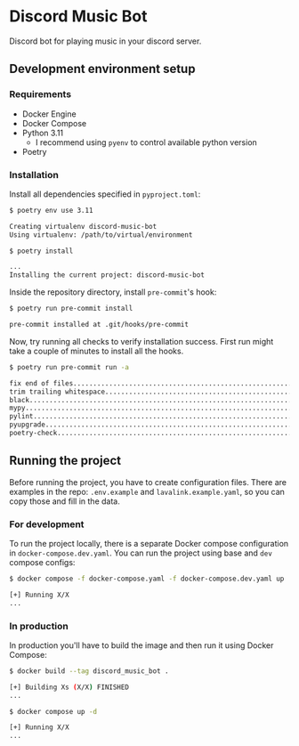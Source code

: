 # Discord Music Bot

Discord bot for playing music in your discord server.

## Development environment setup

### Requirements

* Docker Engine
* Docker Compose
* Python 3.11
  * I recommend using `pyenv` to control available python version
* Poetry

### Installation

Install all dependencies specified in `pyproject.toml`:

```bash
$ poetry env use 3.11

Creating virtualenv discord-music-bot
Using virtualenv: /path/to/virtual/environment

$ poetry install

...
Installing the current project: discord-music-bot
```

Inside the repository directory, install `pre-commit`'s hook:

```bash
$ poetry run pre-commit install

pre-commit installed at .git/hooks/pre-commit
```

Now, try running all checks to verify installation success.
First run might take a couple of minutes to install all the hooks.

```bash
$ poetry run pre-commit run -a

fix end of files.........................................................Passed
trim trailing whitespace.................................................Passed
black....................................................................Passed
mypy.....................................................................Passed
pylint...................................................................Passed
pyupgrade................................................................Passed
poetry-check.............................................................Passed
```

## Running the project

Before running the project, you have to create configuration files.
There are examples in the repo: `.env.example` and `lavalink.example.yaml`, so you can copy those and fill in the data.

### For development

To run the project locally, there is a separate Docker compose configuration in `docker-compose.dev.yaml`.
You can run the project using base and `dev` compose configs:

```bash
$ docker compose -f docker-compose.yaml -f docker-compose.dev.yaml up

[+] Running X/X
...
```

### In production

In production you'll have to build the image and then run it using Docker Compose:

```bash
$ docker build --tag discord_music_bot .

[+] Building Xs (X/X) FINISHED
...

$ docker compose up -d

[+] Running X/X
...
```

